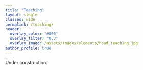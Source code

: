 ```yaml
---
title: "Teaching"
layout: single
classes: wide
permalink: /teaching/
header:
  overlay_color: "#000"
  overlay_filter: "0.3"
  overlay_image: /assets/images/elements/head_teaching.jpg
author_profile: true
---
```


Under construction.
